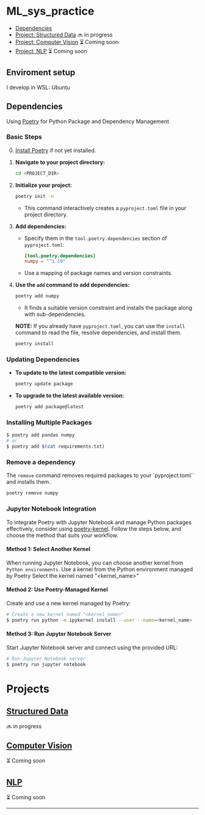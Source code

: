 # ML_sys_practice

<!-- TOC depthFrom:2 depthTo:3 -->

- [Dependencies](#dependencies)
- [Project: Structured Data](#structured-data) 🔜 in progress
- [Project: Computer Vision](#computer-vision) ⏳ Coming soon
- [Project: NLP](#nlp) ⏳ Coming soon

<!-- /TOC -->
## Enviroment setup

I develop in WSL: Ubuntu

## Dependencies

Using [Poetry](https://python-poetry.org/) for Python Package and Dependency Management

### Basic Steps

0. [Install Poetry](https://python-poetry.org/docs/#installation) if not yet
installed.
1. **Navigate to your project directory:**

    ```sh
    cd <PROJECT_DIR>
    ```

2. **Initialize your project:**

    ```sh
    poetry init -n
    ```

    - This command interactively creates a `pyproject.toml` file in your project directory.

3. **Add dependencies:**
    - Specify them in the `tool.poetry.dependencies` section of `pyproject.toml`:

        ```toml
        [tool.poetry.dependencies]
        numpy = "^1.19"
        ```

    - Use a mapping of package names and version constraints.

4. **Use the `add` command to add dependencies:**

    ```sh
    poetry add numpy
    ```

    - It finds a suitable version constraint and installs the package along with sub-dependencies.

    **NOTE:** If you already have `pyproject.toml`, you can use the `install` command to read the file, resolve dependencies, and install them.

    ```sh
    poetry install
    ```

### Updating Dependencies

- **To update to the latest compatible version:**

    ```sh
    poetry update package
    ```

- **To upgrade to the latest available version:**

    ```sh
    poetry add package@latest
    ```

### Installing Multiple Packages

```sh
$ poetry add pandas numpy
# or
$ poetry add $(cat requirements.txt)
```

### Remove a dependency

The `remove` command removes required packages to your `pyproject.toml`` and installs them.

```bash
poetry remove numpy
```

### Jupyter Notebook Integration

To integrate Poetry with Jupyter Notebook and manage Python packages effectively, consider using [poetry-kernel](https://github.com/pathbird/poetry-kernel). Follow the steps below, and choose the method that suits your workflow.

#### Method 1: Select Another Kernel

When running Jupyter Notebook, you can choose another kernel from `Python environments`.
Use a kernel from the Python environment managed by Poetry
Select the kernel named "<kernel_name>"

#### Method 2: Use Poetry-Managed Kernel

Create and use a new kernel managed by Poetry:

```bash
# Create a new kernel named "<kernel_name>"
$ poetry run python -m ipykernel install --user --name=<kernel_name>
```

#### Method 3: Run Jupyter Notebook Server

Start Jupyter Notebook server and connect using the provided URL:

```bash
# Run Jupyter Notebook server
$ poetry run jupyter notebook
```

# Projects

## [Structured Data](Structured_Data)

🔜 in progress

## [Computer Vision](Computer_Vision)

⏳ Coming soon

## [NLP](NLP)

⏳ Coming soon

---
